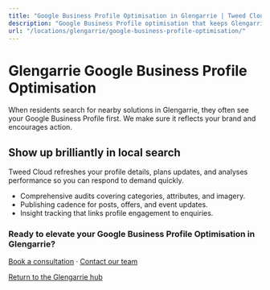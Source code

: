 ```yaml
---
title: "Google Business Profile Optimisation in Glengarrie | Tweed Cloud"
description: "Google Business Profile optimisation that keeps Glengarrie listings accurate and engaging."
url: "/locations/glengarrie/google-business-profile-optimisation/"
---
```


# Glengarrie Google Business Profile Optimisation

When residents search for nearby solutions in Glengarrie, they often see your Google Business Profile first. We make sure it reflects your brand and encourages action.

## Show up brilliantly in local search

Tweed Cloud refreshes your profile details, plans updates, and analyses performance so you can respond to demand quickly.

- Comprehensive audits covering categories, attributes, and imagery.
- Publishing cadence for posts, offers, and event updates.
- Insight tracking that links profile engagement to enquiries.

### Ready to elevate your Google Business Profile Optimisation in Glengarrie?

[Book a consultation](/consultation/) · [Contact our team](/contact/)

[Return to the Glengarrie hub](/locations/glengarrie/)
